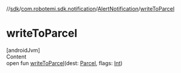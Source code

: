 //[sdk](../../../index.md)/[com.robotemi.sdk.notification](../index.md)/[AlertNotification](index.md)/[writeToParcel](write-to-parcel.md)



# writeToParcel  
[androidJvm]  
Content  
open fun [writeToParcel](write-to-parcel.md)(dest: [Parcel](https://developer.android.com/reference/kotlin/android/os/Parcel.html), flags: [Int](https://kotlinlang.org/api/latest/jvm/stdlib/kotlin/-int/index.html))  



